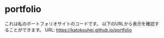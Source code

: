 # portfolio
これは私のポートフォリオサイトのコードです。
以下のURLから表示を確認することができます。
URL: https://katokouhei.github.io/portfolio